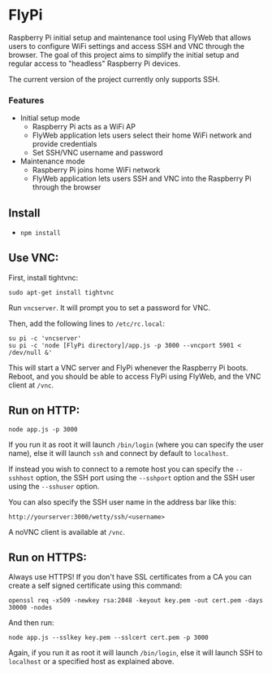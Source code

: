 # FlyPi

Raspberry Pi initial setup and maintenance tool using FlyWeb that allows users to configure WiFi settings and access SSH and VNC through the browser. The goal of this project aims to simplify the initial setup and regular access to "headless" Raspberry Pi devices.

The current version of the project currently only supports SSH.

### Features
- Initial setup mode
  - Raspberry Pi acts as a WiFi AP
  - FlyWeb application lets users select their home WiFi network and provide credentials
  - Set SSH/VNC username and password
- Maintenance mode
  - Raspberry Pi joins home WiFi network
  - FlyWeb application lets users SSH and VNC into the Raspberry Pi through the browser

Install
-------

*  `npm install`

Use VNC:
-------

First, install tightvnc:

  `sudo apt-get install tightvnc`

 Run `vncserver`. It will prompt you to set a password for VNC.

Then, add the following lines to `/etc/rc.local`:

  ```
  su pi -c 'vncserver'
  su pi -c 'node [FlyPi directory]/app.js -p 3000 --vncport 5901 < /dev/null &'
  ```

This will start a VNC server and FlyPi whenever the Raspberry Pi boots.
Reboot, and you should be able to access FlyPi using FlyWeb, and the VNC
client at `/vnc`.

Run on HTTP:
-----------

    node app.js -p 3000

If you run it as root it will launch `/bin/login` (where you can specify
the user name), else it will launch `ssh` and connect by default to
`localhost`.

If instead you wish to connect to a remote host you can specify the
`--sshhost` option, the SSH port using the `--sshport` option and the
SSH user using the `--sshuser` option.

You can also specify the SSH user name in the address bar like this:

  `http://yourserver:3000/wetty/ssh/<username>`

A noVNC client is available at `/vnc`.

Run on HTTPS:
------------

Always use HTTPS! If you don't have SSL certificates from a CA you can
create a self signed certificate using this command:

  `openssl req -x509 -newkey rsa:2048 -keyout key.pem -out cert.pem -days 30000 -nodes`

And then run:

    node app.js --sslkey key.pem --sslcert cert.pem -p 3000

Again, if you run it as root it will launch `/bin/login`, else it will
launch SSH to `localhost` or a specified host as explained above.
